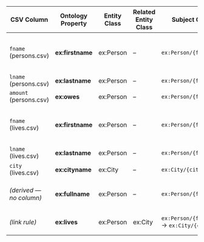 | CSV Column | Ontology Property | Entity Class | Related Entity Class | Subject Generation | Join Condition | Datatype | Language Annotations |
| ----------------------- | ----------------- | ------------ | -------------------- | ---------------------------------------------- | ------------------------------------------------------------------- | ------------------ | ------------- |
| `fname` (persons.csv)   | **ex\:firstname** | ex\:Person   | –                    | `ex:Person/{fname}_{lname}`                    | persons.`fname` = lives.`fname` AND persons.`lname` = lives.`lname` | xsd\:string        | –             |
| `lname` (persons.csv)   | **ex\:lastname**  | ex\:Person   | –                    | `ex:Person/{fname}_{lname}`                    | same as above                                                       | xsd\:string        | –             |
| `amount` (persons.csv)  | **ex\:owes**      | ex\:Person   | –                    | `ex:Person/{fname}_{lname}`                    | same as above                                                       | xsd\:double        | –             |
| `fname` (lives.csv)     | **ex\:firstname** | ex\:Person   | –                    | `ex:Person/{fname}_{lname}`                    | persons.`fname` = lives.`fname` AND persons.`lname` = lives.`lname` | xsd\:string        | –             |
| `lname` (lives.csv)     | **ex\:lastname**  | ex\:Person   | –                    | `ex:Person/{fname}_{lname}`                    | same as above                                                       | xsd\:string        | –             |
| `city` (lives.csv)      | **ex\:cityname**  | ex\:City     | –                    | `ex:City/{city}`                               | lives.`city` = city.`cityname`                                      | xsd\:langString    | @en (default) |
| *(derived — no column)* | **ex\:fullname**  | ex\:Person   | –                    | `ex:Person/{fname}_{lname}`                    | – (computed as `concat(fname," ",lname)`)                           | xsd\:string        | –             |
| *(link rule)*           | **ex\:lives**     | ex\:Person   | ex\:City             | `ex:Person/{fname}_{lname}` → `ex:City/{city}` | persons/lives join (see above)                                      | **ObjectProperty** | –             |
